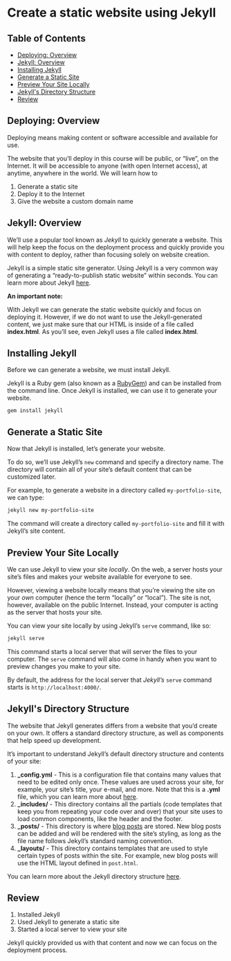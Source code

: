 # Create a static website using Jekyll 

## Table of Contents
- [Deploying: Overview](#Deploying-Overview)
- [Jekyll: Overview](#Jekyll-Overview)
- [Installing Jekyll](#Installing-Jekyll)
- [Generate a Static Site](#Generate-a-Static-Site)
- [Preview Your Site Locally](#Preview-Your-Site-Locally)
- [Jekyll's Directory Structure](#Jekyll's-Directory-Structure)
- [Review](#Review)


## Deploying: Overview

Deploying means making content or software accessible and available for use.

The website that you’ll deploy in this course will be public, or “live”, on the Internet. It will be accessible to anyone (with open Internet access), at anytime, anywhere in the world. We will learn how to

1. Generate a static site
2. Deploy it to the Internet
3. Give the website a custom domain name


## Jekyll: Overview

We’ll use a popular tool known as *Jekyll* to quickly generate a website. This will help keep the focus on the deployment process and quickly provide you with content to deploy, rather than focusing solely on website creation.

Jekyll is a simple static site generator. Using Jekyll is a very common way of generating a “ready-to-publish static website” within seconds. You can learn more about Jekyll [here](https://jekyllrb.com/docs/home/).

**An important note:**

With Jekyll we can generate the static website quickly and focus on deploying it. However, if we do not want to use the Jekyll-generated content, we just make sure that our HTML is inside of a file called **index.html**. As you’ll see, even Jekyll uses a file called **index.html**.


## Installing Jekyll

Before we can generate a website, we must install Jekyll.

Jekyll is a Ruby gem (also known as a [RubyGem](http://guides.rubygems.org/what-is-a-gem/)) and can be installed from the command line. Once Jekyll is installed, we can use it to generate your website.

```
gem install jekyll
```


## Generate a Static Site

Now that Jekyll is installed, let’s generate your website.

To do so, we’ll use Jekyll’s `new` command and specify a directory name. The directory will contain all of your site’s default content that can be customized later.

For example, to generate a website in a directory called `my-portfolio-site`, we can type:

```bash
jekyll new my-portfolio-site
```

The command will create a directory called `my-portfolio-site` and fill it with Jekyll’s site content. 


## Preview Your Site Locally

We can use Jekyll to view your site *locally*. On the web, a server hosts your site’s files and makes your website available for everyone to see.

However, viewing a website locally means that you’re viewing the site on your *own* computer (hence the term “locally” or “local”). The site is not, however, available on the public Internet. Instead, your computer is acting as the server that hosts your site.

You can view your site locally by using Jekyll’s `serve` command, like so:

```bash
jekyll serve
```

This command starts a local server that will server the files to your computer. The `serve` command will also come in handy when you want to preview changes you make to your site.

By default, the address for the local server that *Jekyll’s* `serve` command starts is `http://localhost:4000/`.


## Jekyll's Directory Structure

The website that Jekyll generates differs from a website that you’d create on your own. It offers a standard directory structure, as well as components that help speed up development.

It’s important to understand Jekyll’s default directory structure and contents of your site:

1. **_config.yml** - This is a configuration file that contains many values that need to be edited only once. These values are used across your site, for example, your site’s title, your e-mail, and more. Note that this is a **.yml** file, which you can learn more about [here](http://www.yaml.org/start.html).
2. **_includes/** - This directory contains all the partials (code templates that keep you from repeating your code over and over) that your site uses to load common components, like the header and the footer.
3. **_posts/** - This directory is where [blog posts](https://en.wikipedia.org/wiki/Blog) are stored. New blog posts can be added and will be rendered with the site’s styling, as long as the file name follows Jekyll’s standard naming convention.
4. **_layouts/** - This directory contains templates that are used to style certain types of posts within the site. For example, new blog posts will use the HTML layout defined in `post.html`.

You can learn more about the Jekyll directory structure [here](https://jekyllrb.com/docs/structure/).


## Review

1. Installed Jekyll
2. Used Jekyll to generate a static site
3. Started a local server to view your site

Jekyll quickly provided us with that content and now we can focus on the deployment process.